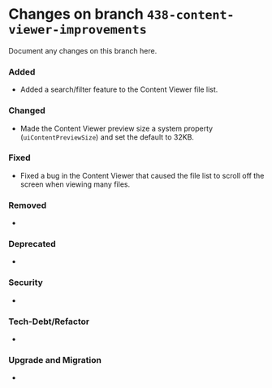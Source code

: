 # Changes on branch `438-content-viewer-improvements`
Document any changes on this branch here.
### Added
- Added a search/filter feature to the Content Viewer file list.

### Changed
- Made the Content Viewer preview size a system property (`uiContentPreviewSize`) and set the default to 32KB.

### Fixed
- Fixed a bug in the Content Viewer that caused the file list to scroll off the screen when viewing many files.

### Removed
-

### Deprecated
-

### Security
-

### Tech-Debt/Refactor
-

### Upgrade and Migration
-
